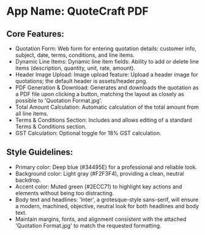 # **App Name**: QuoteCraft PDF

## Core Features:

- Quotation Form: Web form for entering quotation details: customer info, subject, date, terms, conditions, and line items.
- Dynamic Line Items: Dynamic line item fields: Ability to add or delete line items (description, quantity, unit, rate, amount).
- Header Image Upload: Image upload feature: Upload a header image for quotations; the default header is assets/header.png.
- PDF Generation & Download: Generates and downloads the quotation as a PDF file upon clicking a button, matching the layout as closely as possible to 'Quotation Format.jpg'.
- Total Amount Calculation: Automatic calculation of the total amount from all line items.
- Terms & Conditions Section: Includes and allows editing of a standard Terms & Conditions section.
- GST Calculation: Optional toggle for 18% GST calculation.

## Style Guidelines:

- Primary color: Deep blue (#34495E) for a professional and reliable look.
- Background color: Light gray (#F2F3F4), providing a clean, neutral backdrop.
- Accent color: Muted green (#2ECC71) to highlight key actions and elements without being too distracting.
- Body text and headlines: 'Inter', a grotesque-style sans-serif, will ensure a modern, machined, objective, neutral look for both headlines and body text.
- Maintain margins, fonts, and alignment consistent with the attached 'Quotation Format.jpg' to match the requested formatting.